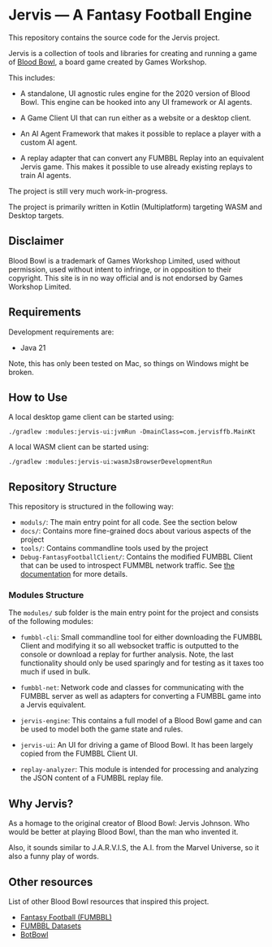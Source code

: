 # Jervis — A Fantasy Football Engine

This repository contains the source code for the Jervis project.

Jervis is a collection of tools and libraries for creating and running a game of 
[Blood Bowl](https://start-warhammer.com/blood-bowl/), a board game created by 
Games Workshop.

This includes:
 
- A standalone, UI agnostic rules engine for the 2020 version of Blood Bowl.
  This engine can be hooked into any UI framework or AI agents.

- A Game Client UI that can run either as a website or a desktop client.

- An AI Agent Framework that makes it possible to replace a player with a custom
  AI agent.

- A replay adapter that can convert any FUMBBL Replay into an equivalent Jervis
  game. This makes it possible to use already existing replays to train AI 
  agents.

The project is still very much work-in-progress. 

The project is primarily written in Kotlin (Multiplatform) targeting WASM and 
Desktop targets.


## Disclaimer

Blood Bowl is a trademark of Games Workshop Limited, used without permission, 
used without intent to infringe, or in opposition to their copyright. This site
is in no way official and is not endorsed by Games Workshop Limited.


## Requirements

Development requirements are:
- Java 21

Note, this has only been tested on Mac, so things on Windows might be broken.

## How to Use

A local desktop game client can be started using:

```shell
./gradlew :modules:jervis-ui:jvmRun -DmainClass=com.jervisffb.MainKt
```

A local WASM client can be started using:

```shell
./gradlew :modules:jervis-ui:wasmJsBrowserDevelopmentRun
```


## Repository Structure

This repository is structured in the following way:

- `moduls/`: The main entry point for all code. See the section below
- `docs/`: Contains more fine-grained docs about various aspects of the project
- `tools/`: Contains commandline tools used by the project
- `Debug-FantasyFootballClient/`: Contains the modified FUMBBL Client that can
  be used to introspect FUMMBL network traffic. See 
  [the documentation](modules/fumbbl-cli/README.md) for more details.

### Modules Structure

The `modules/` sub folder is the main entry point for the project and consists 
of the following modules:

- `fumbbl-cli`: Small commandline tool for either downloading the FUMBBL Client 
  and modifying it so all websocket traffic is outputted to the console or 
  download a replay for further analysis. Note, the last functionality should only 
  be used sparingly and for testing as it taxes too much if used in bulk. 

- `fumbbl-net`: Network code and classes for communicating with the FUMBBL 
   server as well as adapters for converting a FUMBBL game into a Jervis
   equivalent.

- `jervis-engine`: This contains a full model of a Blood Bowl game and can be 
  used to model both the game state and rules. 

- `jervis-ui`: An UI for driving a game of Blood Bowl. It has been largely 
  copied from the FUMBBL Client UI.

- `replay-analyzer`: This module is intended for processing and analyzing the
   JSON content of a FUMBBL replay file.


## Why Jervis?

As a homage to the original creator of Blood Bowl: Jervis Johnson. Who would be 
better at playing Blood Bowl, than the man who invented it.

Also, it sounds similar to J.A.R.V.I.S, the A.I. from the Marvel Universe, so it 
also a funny play of words.


## Other resources

List of other Blood Bowl resources that inspired this project.

- [Fantasy Football (FUMBBL)](https://github.com/christerk/ffb)
- [FUMBBL Datasets](https://github.com/gsverhoeven/fumbbl_datasets)
- [BotBowl](https://njustesen.github.io/botbowl/)